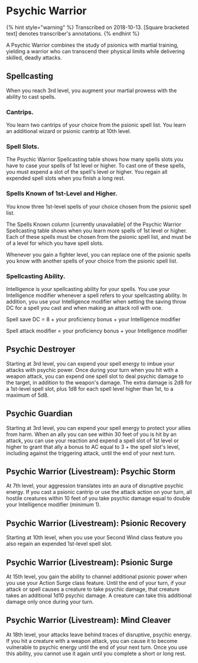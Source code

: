 # Psychic Warrior

{% hint style="warning" %}
Transcribed on 2018-10-13. \[Square bracketed text\] denotes transcriber's annotations.
{% endhint %}

A Psychic Warrior combines the study of psionics with martial training, yielding a warrior who can transcend their physical limits while delivering skilled, deadly attacks.

## Spellcasting

When you reach 3rd level, you augment your martial prowess with the ability to cast spells.

### Cantrips. 

You learn two cantrips of your choice from the psionic spell list. You learn an additional wizard or psionic cantrip at 10th level.

### Spell Slots. 

The Psychic Warrior Spellcasting table shows how many spells slots you have to case your spells of 1st level or higher. To cast one of these spells, you must expend a slot of the spell's level or higher. You regain all expended spell slots when you finish a long rest.

### Spells Known of 1st-Level and Higher. 

You know three 1st-level spells of your choice chosen from the psionic spell list.

The Spells Known column \[currently unavailable\] of the Psychic Warrior Spellcasting table shows when you learn more spells of 1st level or higher. Each of these spells must be chosen from the psionic spell list, and must be of a level for which you have spell slots.

Whenever you gain a fighter level, you can replace one of the psionic spells you know with another spells of your choice from the psionic spell list.

### Spellcasting Ability. 

Intelligence is your spellcasting ability for your spells. You use your Intelligence modifier whenever a spell refers to your spellcasting ability. In addition, you use your Intelligence modifier when setting the saving throw DC for a spell you cast and when making an attack roll with one.

Spell save DC = 8 + your proficiency bonus + your Intelligence modifier

Spell attack modifier = your proficiency bonus + your Intelligence modifier

## Psychic Destroyer

Starting at 3rd level, you can expend your spell energy to imbue your attacks with psychic power. Once during your turn when you hit with a weapon attack, you can expend one spell slot to deal psychic damage to the target, in addition to the weapon's damage. The extra damage is 2d8 for a 1st-level spell slot, plus 1d8 for each spell level higher than 1st, to a maximum of 5d8.

## Psychic Guardian

Starting at 3rd level, you can expend your spell energy to protect your allies from harm. When an ally you can see within 30 feet of you is hit by an attack, you can use your reaction and expend a spell slot of 1st level or higher to grant that ally a bonus to AC equal to 3 + the spell slot's level, including against the triggering attack, until the end of your next turn.

## Psychic Warrior \(Livestream\): Psychic Storm

At 7th level, your aggression translates into an aura of disruptive psychic energy. If you cast a psionic cantrip or use the attack action on your turn, all hostile creatures within 10 feet of you take psychic damage equal to double your Intelligence modifier \(minimum 1\).

## Psychic Warrior \(Livestream\): Psionic Recovery

Starting at 10th level, when you use your Second Wind class feature you also regain an expended 1st-level spell slot.

## Psychic Warrior \(Livestream\): Psionic Surge

At 15th level, you gain the ability to channel additional psionic power when you use your Action Surge class feature. Until the end of your turn, if your attack or spell causes a creature to take psychic damage, that creature takes an additional 1d10 psychic damage. A creature can take this additional damage only once during your turn.

## Psychic Warrior \(Livestream\): Mind Cleaver

At 18th level, your attacks leave behind traces of disruptive, psychic energy. If you hit a creature with a weapon attack, you can cause it to become vulnerable to psychic energy until the end of your next turn. Once you use this ability, you cannot use it again until you complete a short or long rest.

